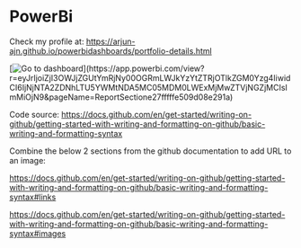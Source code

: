 # PowerBi

Check my profile at: https://arjun-ajn.github.io/powerbidashboards/portfolio-details.html

[![Go to dashboard](![https://github.com/arjun-ajn/PowerBi/blob/main/screenshots/img1.png](https://user-images.githubusercontent.com/47026689/207405335-3db9041f-76d2-4415-9f1d-e878b95e4e3f.png))](https://app.powerbi.com/view?r=eyJrIjoiZjI3OWJjZGUtYmRjNy00OGRmLWJkYzYtZTRjOTlkZGM0Yzg4IiwidCI6IjNjNTA2ZDNhLTU5YWMtNDA5MC05MDM0LWExMjMwZTVjNGZjMCIsImMiOjN9&pageName=ReportSectione27fffffe509d08e291a)

Code source: https://docs.github.com/en/get-started/writing-on-github/getting-started-with-writing-and-formatting-on-github/basic-writing-and-formatting-syntax

Combine the below 2 sections from the github documentation to add URL to an image:

https://docs.github.com/en/get-started/writing-on-github/getting-started-with-writing-and-formatting-on-github/basic-writing-and-formatting-syntax#links

https://docs.github.com/en/get-started/writing-on-github/getting-started-with-writing-and-formatting-on-github/basic-writing-and-formatting-syntax#images
